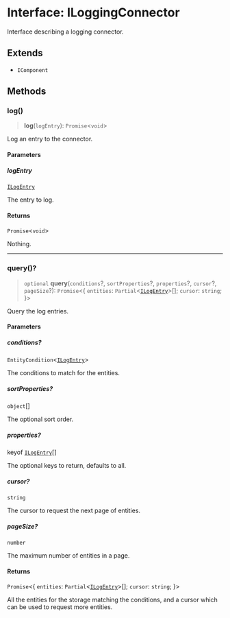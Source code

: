 # Interface: ILoggingConnector

Interface describing a logging connector.

## Extends

- `IComponent`

## Methods

### log()

> **log**(`logEntry`): `Promise`\<`void`\>

Log an entry to the connector.

#### Parameters

##### logEntry

[`ILogEntry`](ILogEntry.md)

The entry to log.

#### Returns

`Promise`\<`void`\>

Nothing.

***

### query()?

> `optional` **query**(`conditions`?, `sortProperties`?, `properties`?, `cursor`?, `pageSize`?): `Promise`\<\{ `entities`: `Partial`\<[`ILogEntry`](ILogEntry.md)\>[]; `cursor`: `string`; \}\>

Query the log entries.

#### Parameters

##### conditions?

`EntityCondition`\<[`ILogEntry`](ILogEntry.md)\>

The conditions to match for the entities.

##### sortProperties?

`object`[]

The optional sort order.

##### properties?

keyof [`ILogEntry`](ILogEntry.md)[]

The optional keys to return, defaults to all.

##### cursor?

`string`

The cursor to request the next page of entities.

##### pageSize?

`number`

The maximum number of entities in a page.

#### Returns

`Promise`\<\{ `entities`: `Partial`\<[`ILogEntry`](ILogEntry.md)\>[]; `cursor`: `string`; \}\>

All the entities for the storage matching the conditions,
and a cursor which can be used to request more entities.

